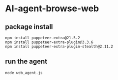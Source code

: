# AI-agent-browse-web

## package install
```
npm install puppeteer-extra@21.5.2
npm install puppeteer-extra-plugin@3.3.6
npm install puppeteer-extra-plugin-stealth@2.11.2
```
## run the agent 
```
node web_agent.js
```

